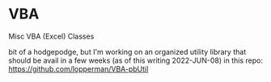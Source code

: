 # VBA
Misc VBA (Excel) Classes

bit of a hodgepodge, but I'm working on an organized utility library that should be avail in a few weeks (as of this writing 2022-JUN-08) in this repo: https://github.com/lopperman/VBA-pbUtil
